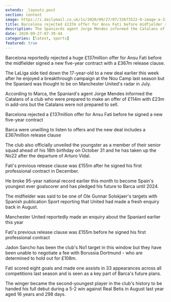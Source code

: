 ```yaml
---
extends: _layouts.post
section: content
image: https://i.dailymail.co.uk/1s/2020/09/27/07/33673522-0-image-a-33_1601188254821.jpg 
title: Barcelona rejected £137m offer for Ansu Fati before midfielder signed a new five-year contract 
description: The Spaniards agent Jorge Mendes informed the Catalans of a club who were prepared to make an offer of £114m with £23m in add-ons but the Catalans were not prepared to sell. 
date: 2020-09-27-07-39-44 
categories: [latest, sports] 
featured: true 
--- 
```

Barcelona reportedly rejected a huge £137million offer for Ansu Fati before the midfielder signed a new five-year contract with a £367m release clause.

The LaLiga side tied down the 17-year-old to a new deal earlier this week after he enjoyed a breakthrough campaign at the Nou Camp last season but the Spaniard was thought to be on Manchester United's radar in July.

According to Marca, the Spaniard's agent Jorge Mendes informed the Catalans of a club who were prepared to make an offer of £114m with £23m in add-ons but the Catalans were not prepared to sell.

Barcelona rejected a £137million offer for Ansu Fati before he signed a new five-year contract

Barca were unwilling to listen to offers and the new deal includes a £367million release clause

The club also officially unveiled the youngster as a member of their senior squad ahead of his 18th birthday on October 31 and he has taken up the No22 after the departure of Arturo Vidal.

Fati's previous release clause was £155m after he signed his first professional contract in December. 

He broke 95-year national record earlier this month to become Spain's youngest ever goalscorer and has pledged his future to Barca until 2024. 

The midfielder was said to be one of Ole Gunnar Solskjaer's targets with Spanish publication Sport reporting that United had made a fresh enquiry back in August.

Manchester United reportedly made an enquiry about the Spaniard earlier this year

Fati's previous release clause was £155m before he signed his first professional contract

Jadon Sancho has been the club's No1 target in this window but they have been unable to negotiate a fee with Borussia Dortmund - who are determined to hold out for £108m.

Fati scored eight goals and made one assists in 33 appearances across all competitions last season and is seen as a key part of Barca's future plans.

The winger became the second-youngest player in the club's history to be handed his full debut during a 5-2 win against Real Betis in August last year aged 16 years and 298 days. 

